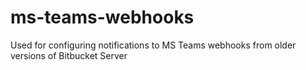 # ms-teams-webhooks
Used for configuring notifications to MS Teams webhooks from older versions of Bitbucket Server
